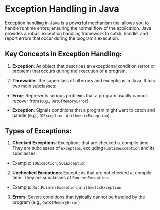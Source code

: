 
# Exception Handling in Java

Exception handling in Java is a powerful mechanism that allows you to handle runtime errors, ensuring the normal flow of the application. Java provides a robust exception handling framework to catch, handle, and report errors that occur during the program’s execution.

## Key Concepts in Exception Handling:

1.  **Exception**: An object that describes an exceptional condition (error or problem) that occurs during the execution of a program.

2.  **Throwable**: The superclass of all errors and exceptions in Java. It has two main subclasses:

-  **Error**: Represents serious problems that a program usually cannot recover from (e.g., `OutOfMemoryError`).

-  **Exception**: Signals conditions that a program might want to catch and handle (e.g., `IOException`, `ArithmeticException`).

  

## Types of Exceptions:

1.  **Checked Exceptions**: Exceptions that are checked at compile time. They are subclasses of `Exception`, excluding `RuntimeException` and its subclasses.

- Example: `IOException`, `SQLException`

2.  **Unchecked Exceptions**: Exceptions that are not checked at compile time. They are subclasses of `RuntimeException`.

- Example: `NullPointerException`, `ArithmeticException`


3.  **Errors**: Severe conditions that typically cannot be handled by the program (e.g., `OutOfMemoryError`).
